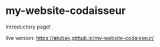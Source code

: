 # my-website-codaisseur
Introductory page!


live version: https://atubak.github.io/my-website-codaisseur/
